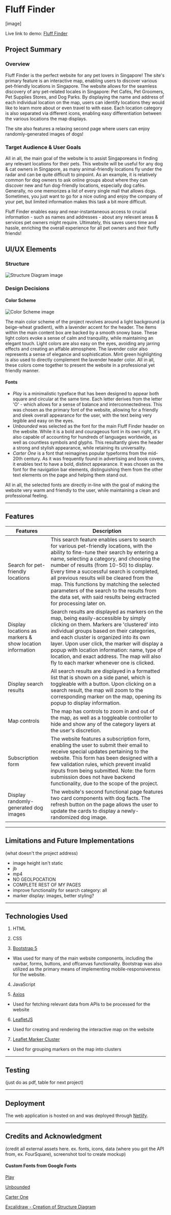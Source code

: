 # Fluff Finder
[image]

Live link to demo: [Fluff Finder](https://fluff-finder.netlify.app/)

## Project Summary

### Overview 
Fluff Finder is the perfect website for any pet lovers in Singapore! The site's primary feature is an interactive map, enabling users to discover various pet-friendly locations in Singapore. The website allows for the seamless discovery of any pet-related locales in Singapore: Pet Cafés, Pet Groomers, Pet Supplies Stores, and Dog Parks. By displaying the name and address of each individual location on the map, users can identify locations they would like to learn more about or even travel to with ease. Each location category is also separated via different icons, enabling easy differentiation between the various locations the map displays.

The site also features a relaxing second page where users can enjoy randomly-generated images of dogs!

### Target Audience & User Goals

All in all, the main goal of the website is to assist Singaporeans in finding any relevant locations for their pets. This website will be useful for any dog & cat owners in Singapore, as many animal-friendly locations fly under the radar and can be quite difficult to pinpoint. As an example, it is relatively common for dog owners to ask online groups about where they can discover new and fun dog-friendly locations, especially dog cafés. Generally, no one memorizes a list of every single mall that allows dogs. Sometimes, you just want to go for a nice outing and enjoy the company of your pet, but limited information makes this task a bit more difficult.

Fluff Finder enables easy and near-instantaneous access to crucial information - such as names and addresses - about any relevant areas & services pet owners might require. Ultimately, this saves users time and hassle, enriching the overall experience for all pet owners and their fluffy friends!

## UI/UX Elements

### Structure
![Structure Diagram image](assets/resources/structure.png)

### Design Decisions

#### Color Scheme
![Color Scheme image](assets/resources/color-palette.jpg)

The main color scheme of the project revolves around a light background (a beige-wheat gradient), with a lavender accent for the header. The items within the main content box are backed by a smooth snowy base. These light colors evoke a sense of calm and tranquility, while maintaining an elegant touch. Light colors are also easy on the eyes, avoiding any jarring effects and creating an affable atmosphere. The lavender color also represents a sense of elegance and sophistication. Mint green highlighting is also used to directly complement the lavender header color. All in all, these colors come together to present the website in a professional yet friendly manner.

#### Fonts

- *Play* is a minimalistic typeface that has been designed to appear both square and circular at the same time. Each letter derives from the letter 'O' - which allows for a sense of balance and interconnectedness. This was chosen as the primary font of the website, allowing for a friendly and sleek overall appearance for the user, with the text being very legible and easy on the eyes.
- *Unbounded* was selected as the font for the main Fluff Finder header on the website. While it is a bold and courageous font in its own right, it's also capable of accounting for hundreds of languages worldwide, as well as countless symbols and glyphs. This resultantly gives the header a strong and stylish appearance, while retaining its universality. 
- *Carter One* is a font that reimagines popular typeforms from the mid-20th century. As it was frequently found in advertising and book covers, it enables text to have a bold, distinct appearance. It was chosen as the font for the navigation bar elements, distinguishing them from the other text elements on the page and helping them stand out.

All in all, the selected fonts are directly in-line with the goal of making the website very warm and friendly to the user, while maintaining a clean and professional feeling.

---

## Features

| Features | Description |
| ----------- | ----------- |
| Search for pet-friendly locations | This search feature enables users to search for various pet-friendly locations, with the ability to fine-tune their search by entering a name, selecting a category, and choosing the number of results (from 10-50) to display. Every time a successful search is completed, all previous results will be cleared from the map. This functions by matching the selected parameters of the search to the results from the data set, with said results being extracted for processing later on. |
| Display locations as markers & show location information | Search results are displayed as markers on the map, being easily-accessible by simply clicking on them. Markers are 'clustered' into individual groups based on their categories, and each cluster is organized into its own layer. Upon user click, the marker will display a popup with location information: name, type of location, and exact address. The map will also fly to each marker whenever one is clicked. |
| Display search results | All search results are displayed in a formatted list that is shown on a side panel, which is toggleable with a button. Upon clicking on a search result, the map will zoom to the corresponding marker on the map, opening its popup to display information. | 
| Map controls | The map has controls to zoom in and out of the map, as well as a toggleable controller to hide and show any of the category layers at the user's discretion. | 
| Subscription form | The website features a subscription form, enabling the user to submit their email to receive special updates pertaining to the website. This form has been designed with a few validation rules, which prevent invalid inputs from being submitted. Note: the form submission does not have backend functionality, due to the scope of the project. | 
| Display randomly-generated dog images | The website's second functional page features two card components with dog facts. The refresh button on the page allows the user to update the cards to display a newly-randomized dog image. | 

---

## Limitations and Future Implementations
(what doesn't the project address)
- image height isn't static
- jb 
- mp4
- NO GEOLPOCATION
- COMPLETE REST OF MY PAGES
- improve functionality for search category: all
- marker display: images, better styling?

---

## Technologies Used

1. HTML

2. CSS

3. [Bootstrap 5](https://getbootstrap.com/docs/5.0/getting-started/introduction/)
  - Was used for many of the main website components, including the navbar, forms, buttons, and offcanvas functionality. Bootstrap was also utilized as the primary means of implementing mobile-responsiveness for the website.

4. JavaScript

5. [Axios](https://github.com/axios/axios)
  - Used for fetching relevant data from APIs to be processed for the website

6. [LeafletJS](https://leafletjs.com/)
  - Used for creating and rendering the interactive map on the website

7. [Leaflet Marker Cluster](https://github.com/Leaflet/Leaflet.markercluster)
  - Used for grouping markers on the map into clusters

--- 

## Testing
(just do as pdf, table for next project)

---

## Deployment
The web application is hosted on and was deployed through [Netlify](https://www.netlify.com/).

---

## Credits and Acknowledgment
(credit all external assets here. ex. fonts, icons, data (where you got the API from, ex. FourSquare), screenshot tool to create mockup)

#### Custom Fonts from Google Fonts

[Play](https://fonts.google.com/specimen/Play)

[Unbounded](https://fonts.google.com/specimen/Unbounded)

[Carter One](https://fonts.google.com/specimen/Carter+One)

[Excalidraw - Creation of Structure Diagram](https://excalidraw.com/)
